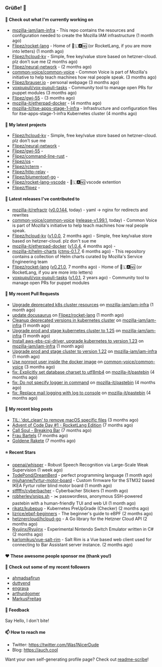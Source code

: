 ### Grüße! 👋

#### 👷 Check out what I'm currently working on

- [mozilla-iam/iam-infra](https://github.com/mozilla-iam/iam-infra) - This repo contains the resources and configuration needed to create the Mozilla IAM infrastructure (1 month ago)
- [Flipez/rocket-lang](https://github.com/Flipez/rocket-lang) - Home of 🚀🇱🅰🆖 (or RocketLang, if you are more into letters) (1 month ago)
- [Flipez/hcloud-kv](https://github.com/Flipez/hcloud-kv) - Simple, free key/value store based on hetzner-cloud. plz don&#39;t sue me (2 months ago)
- [Flipez/neural-network](https://github.com/Flipez/neural-network) -  (2 months ago)
- [common-voice/common-voice](https://github.com/common-voice/common-voice) - Common Voice is part of Mozilla&#39;s initiative to help teach machines how real people speak. (3 months ago)
- [Flipez/brauser.io](https://github.com/Flipez/brauser.io) - personal webpage (3 months ago)
- [voxpupuli/vox-pupuli-tasks](https://github.com/voxpupuli/vox-pupuli-tasks) - Community tool to manage open PRs for puppet modules (3 months ago)
- [Flipez/gwj-55](https://github.com/Flipez/gwj-55) -  (3 months ago)
- [mozilla-it/etherpad-docker](https://github.com/mozilla-it/etherpad-docker) -  (4 months ago)
- [mozilla-it/itse-apps-stage-1-infra](https://github.com/mozilla-it/itse-apps-stage-1-infra) - Infrastructure and configuration files for itse-apps-stage-1-infra Kubernetes cluster (4 months ago)

#### 🌱 My latest projects

- [Flipez/hcloud-kv](https://github.com/Flipez/hcloud-kv) - Simple, free key/value store based on hetzner-cloud. plz don&#39;t sue me
- [Flipez/neural-network](https://github.com/Flipez/neural-network) - 
- [Flipez/gwj-55](https://github.com/Flipez/gwj-55) - 
- [Flipez/command-line-rust](https://github.com/Flipez/command-line-rust) - 
- [Flipez/os](https://github.com/Flipez/os) - 
- [Flipez/rcterm](https://github.com/Flipez/rcterm) - 
- [Flipez/http-relay](https://github.com/Flipez/http-relay) - 
- [Flipez/blumentopf-go](https://github.com/Flipez/blumentopf-go) - 
- [Flipez/rocket-lang-vscode](https://github.com/Flipez/rocket-lang-vscode) - 🚀🇱🅰🆖 vscode extention
- [Flipez/flipez](https://github.com/Flipez/flipez) - 


#### 🔭 Latest releases I've contributed to

- [mozilla-it/refractr](https://github.com/mozilla-it/refractr) ([v0.0.144](https://github.com/mozilla-it/refractr/releases/tag/v0.0.144), today) - yaml -&gt; nginx for redirects and rewrites
- [common-voice/common-voice](https://github.com/common-voice/common-voice) ([release-v1.99.1](https://github.com/common-voice/common-voice/releases/tag/release-v1.99.1), today) - Common Voice is part of Mozilla&#39;s initiative to help teach machines how real people speak.
- [Flipez/hcloud-kv](https://github.com/Flipez/hcloud-kv) ([v1.0.0](https://github.com/Flipez/hcloud-kv/releases/tag/v1.0.0), 2 months ago) - Simple, free key/value store based on hetzner-cloud. plz don&#39;t sue me
- [mozilla-it/etherpad-docker](https://github.com/mozilla-it/etherpad-docker) ([v1.0.4](https://github.com/mozilla-it/etherpad-docker/releases/tag/v1.0.4), 4 months ago) - 
- [mozilla-it/helm-charts](https://github.com/mozilla-it/helm-charts) ([ctms-0.1.7](https://github.com/mozilla-it/helm-charts/releases/tag/ctms-0.1.7), 6 months ago) - This repository contains a collection of Helm charts curated by Mozilla&#39;s Service Engineering team
- [Flipez/rocket-lang](https://github.com/Flipez/rocket-lang) ([v0.21.0](https://github.com/Flipez/rocket-lang/releases/tag/v0.21.0), 7 months ago) - Home of 🚀🇱🅰🆖 (or RocketLang, if you are more into letters)
- [voxpupuli/vox-pupuli-tasks](https://github.com/voxpupuli/vox-pupuli-tasks) ([v1.0.1](https://github.com/voxpupuli/vox-pupuli-tasks/releases/tag/v1.0.1), 2 years ago) - Community tool to manage open PRs for puppet modules

#### 🔨 My recent Pull Requests

- [Upgrade deprecated k8s cluster resources](https://github.com/mozilla-iam/iam-infra/pull/317) on [mozilla-iam/iam-infra](https://github.com/mozilla-iam/iam-infra) (1 month ago)
- [update docusaurus](https://github.com/Flipez/rocket-lang/pull/187) on [Flipez/rocket-lang](https://github.com/Flipez/rocket-lang) (1 month ago)
- [Cleanup deprecated versions in kubernetes cluster](https://github.com/mozilla-iam/iam-infra/pull/316) on [mozilla-iam/iam-infra](https://github.com/mozilla-iam/iam-infra) (1 month ago)
- [Upgrade prod and stage kubernetes cluster to 1.25](https://github.com/mozilla-iam/iam-infra/pull/315) on [mozilla-iam/iam-infra](https://github.com/mozilla-iam/iam-infra) (1 month ago)
- [Install aws-ebs-csi-driver, upgrade kubernetes to version 1.23](https://github.com/mozilla-iam/iam-infra/pull/314) on [mozilla-iam/iam-infra](https://github.com/mozilla-iam/iam-infra) (1 month ago)
- [Upgrade prod and stage cluster to version 1.22](https://github.com/mozilla-iam/iam-infra/pull/313) on [mozilla-iam/iam-infra](https://github.com/mozilla-iam/iam-infra) (1 month ago)
- [Use nonroot user inside the docker image](https://github.com/common-voice/common-voice/pull/3999) on [common-voice/common-voice](https://github.com/common-voice/common-voice) (3 months ago)
- [fix: Explicitly set database charset to utf8mb4](https://github.com/mozilla-it/pastebin/pull/15) on [mozilla-it/pastebin](https://github.com/mozilla-it/pastebin) (4 months ago)
- [fix: Do not specify logger in command](https://github.com/mozilla-it/pastebin/pull/14) on [mozilla-it/pastebin](https://github.com/mozilla-it/pastebin) (4 months ago)
- [fix: Replace mail logging with log to console](https://github.com/mozilla-it/pastebin/pull/13) on [mozilla-it/pastebin](https://github.com/mozilla-it/pastebin) (4 months ago)

#### 📜 My recent blog posts

- [TIL: &#39;dot_clean&#39; to remove macOS specific files](https://auch.cool/posts/2023/til-dot-clean/) (3 months ago)
- [Advent of Code Day #1 - RocketLang Edition](https://auch.cool/posts/2022/aoc-day-1/) (7 months ago)
- [Call Soul - Breaking Bar](https://auch.cool/munich/call-soul/) (7 months ago)
- [Frau Bartels](https://auch.cool/munich/frau-bartels/) (7 months ago)
- [Goldene Rakete](https://auch.cool/munich/goldene-rakete/) (7 months ago)

#### ⭐ Recent Stars

- [openai/whisper](https://github.com/openai/whisper) - Robust Speech Recognition via Large-Scale Weak Supervision (1 week ago)
- [TodePond/DreamBerd](https://github.com/TodePond/DreamBerd) - perfect programming language (1 month ago)
- [mjuhanne/fyrtur-motor-board](https://github.com/mjuhanne/fyrtur-motor-board) - Custom firmware for the STM32 based IKEA Fyrtur roller blind motor board (1 month ago)
- [stffffn/cyberbacher](https://github.com/stffffn/cyberbacher) - Cyberbacher Stickers (1 month ago)
- [robherley/snips.sh](https://github.com/robherley/snips.sh) - ✂️ passwordless, anonymous SSH-powered pastebin with a human-friendly TUI and web UI (1 month ago)
- [rikatz/kubepug](https://github.com/rikatz/kubepug) - Kubernetes PreUpGrade (Checker) (2 months ago)
- [lizrice/ebpf-beginners](https://github.com/lizrice/ebpf-beginners) - The beginner&#39;s guide to eBPF (2 months ago)
- [hetznercloud/hcloud-go](https://github.com/hetznercloud/hcloud-go) - A Go library for the Hetzner Cloud API (2 months ago)
- [Ryujinx/Ryujinx](https://github.com/Ryujinx/Ryujinx) - Experimental Nintendo Switch Emulator written in C# (2 months ago)
- [karlomikus/vue-salt-rim](https://github.com/karlomikus/vue-salt-rim) - Salt Rim is a Vue based web client used for connecting to Bar Assistant server instance. (2 months ago)

#### ❤️ These awesome people sponsor me (thank you!)


#### 👯 Check out some of my recent followers

- [ahmadsafirun](https://github.com/ahmadsafirun)
- [duttyend](https://github.com/duttyend)
- [engraya](https://github.com/engraya)
- [arthurdoomer](https://github.com/arthurdoomer)
- [MarkusFreitag](https://github.com/MarkusFreitag)

#### 💬 Feedback

Say Hello, I don't bite!

#### 📫 How to reach me

- Twitter: https://twitter.com/Was1NicerDude
- Blog: https://auch.cool

Want your own self-generating profile page? Check out [readme-scribe](https://github.com/muesli/readme-scribe)!
